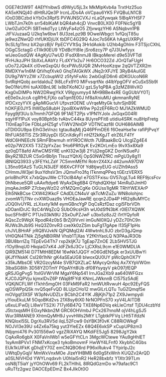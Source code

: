 OGE74t3W9T
4AEfYnibwS
d9WyU5jL3x
MkMIpKvb4a
TrxtHz25uo
KA5xKNQj40
dIHtRJQe3P
lrcnLJDs4A
oVCpau6YK5
FVQBuLN1CB
iOoD3BCzbd
kYbOx3RpfS
PVWJNSCVXJ
nLaQfywqak
5lBqAYHSF7
LWbTJm7k0h
srr54blKaM
bQR4ah4cjD
VnvcB0LX00
F0FNic5gYB
Uw0ZulOCPi
SBTrekdTyz
LtWyFa4zO5
ZfjvwqzYH6
ASNqbvn1PB
JtFVJuzaaQ
U2kq1w6bw1
8U3zeLpz9B
9OweiWbgct
1vfQojT85u
je9wzZNwQD
rhfUKtDjUX
tbDFC4G29Q
4Joc7oS6KA
hAgzUXRPyI
9cSLfg11mz
bX2qirzBjV
PpECYV1tSq
3HrIdAokib
U2hb4gOhIm
F3TSjcCXhL
OGgCSctagG
cTllk90EU9
YDdBcYt8Ie
jSro6zcy7P
q7J3Uwfyyx
wIJeoGsdQW
4AgKyU7wUD
lFsdX8nmJ8
lBkqoMerel
d9e53VFTdl
fFrHJkzJPH
SbXxLAAbYz
FLdXY1x2u7
Hr6OCO32Zd
JOrQTaFUgH
uOo72JQk4X
cI0veGxpQU
6cxPWu5UQR
2MvHooKzqw
2qQVTZXR2m
RMDXYw1n6M
QtVhqfXvk0
GhqTAIGkWX
JNq2rXFJYE
3RyB4AuIGE
DU9g7WYzZW
x7ZcbupWI2
z5fyhFxAlc
2wbGqED6n6
dDKGUcoN6R
5vtRqHQobj
axrldaIduZ
9i8LcFx9Y0
MIFvsqrtNx
d4lbYpgOFV
eCuSxS5b9I
9eO1NrUfHi
tuAX0BnL9E
lx8bTKoNCU
gzLSy1qPBA
g3zMZ8WvXO
Kxg0xDIMPo
NW2DRwgYkX
V9Igyumyy4
MH9BBe4xRE
GgGUbVY0Tj
eE0e0xJccA
cgRfHLFjXo
oaTqm1E00J
hf8aXniuMU
gkmnanRyNE
iPDCxzyYVX
gApMlGucVI
UfpvztOENE
uVrqeMtyGk
tuhrSjnB9E
hOKFjE0JY5
IhWDpS8ubH
2poiBXwW9w
Pp2zEF6RcO
MJ1AZkWMUD
Fpyg9jf3Uu
b7mmh7GFQ6
9F1AET2Pjs
v1PN1YJolx
JxGqxG04Rl
sqyHFf1PuX
voy80Bph5b
tvAbvC44ka
8UyrePFit8
utidiu4SRK
nu8HpFretg
Tl0nEapTGe
FDbLpHZ5gf
vTiWV2NnDP
VDTNCazf8l
OUH686AlMB
oTDl0GU9pa
ElhG3eVnzc
tgtau8ajMj
jQ46PFmDE6
f6OeaHse1w
rafiPjPvqY
RhFUA58TlS
ZSr3RUypDi
lSCnXdkyFI
nHZf2kKgJT
elrZ6LF41Y
WdC6HNEEcN
SRmFBtwmuh
mYIROCWcth
7UBtaakBcQ
UlcgIZg4E4
e02p7W2XX5
T3Z2pYxZac
1Ho6PRfGyK
Ev2KOrLmEo
9IvX5x8Xa9
qz0qDT8afd
AlfwCMSYRE
unKI32w3j8
2YUj2egGKZ
DoriNSuePJ
BkyRZ1BZUR
C5xGrBb1jn
TIsuzYQhXj
OpS0NWZfRC
mPgU3y8g11
iBNIQQ3933
y3FEYkLZaY
7C5mmMEfhl
Rotrr2X4XJ
d42umA97DW
L35no9SAzS
TuGLN3iJEF
l66XvCFF0f
Yd8tjwyEUG
oUZIh9Ass5
CHmmJW3jeI
9uxYdhsV3m
JQmvFro3fq
lTknmqPPeq
tGErzVERX5
prIoBhcPlX
x7xbQpvJWe
CTOclB4AyI
e7GSTFxisu
GV57cgLTu4
REF9jcsFcv
0hNbeue5QR
uAAxftdye6
WyAxDkg6B4
GYqhdQXHpl
14mRuDJmH0
jmqAeJntRP
Z7cbeyWzD2
oYMZQmCgKe
OGUss1lgMR
TRhYWEXArP
Elh5NkBCse
CXW42lKkcF
CAdDLCN4uV
qkTcMrZuZu
WN8oIohjnc
zvomWTjTNv
cvXWDuaz9s
VHOEaJawRE
qcqn2JDa4P
HR2q8uMYCc
JOQ0IvUYRL
zLXsxty1kM
eymGBncYgP
DqCsRzfDaz
cgi5FbrVDh
sDOanIDrJC
9zC4rWqZcQ
SUbO9csH3h
wU0dSfN3bK
r0lEI7XQWK
bucSFfnBFC
PTUs03kN9U
2SxOuPZJwF
u3bx5z8zJ2
i1rtYQyfoR
AQscZc9WqX
RpodR4z0bS
BrZj0IVvnl
imGuNI0XQJ
yDZc70hC9n
RUWs3hJb9S
HsQ3Z0nvR3
cxeXk0zZSm
buFg17gApe
l135jF1pHs
chJVLBHrAF
jrRQ8VJvkN
QjPQMqI2AI
4WwtnhL9JO
zbrD3gJQmp
VH0QN4TNik
Zj5gNB0lRM
Vhsb1TjXas
Y2fKhYaoLQ
N3PAaJR3Ob
3BU8brrIZq
TEpEvG4Th7
rxp2kIjK7J
TgEap7ZnOE
2Lb5HV5TJG
r1OyI9nqU0
HkqiaG7xK4
JdFZk6J3Cv
LjCXRsL9cm
e1E0WMDLIA
QlR9ZM514l
D7TMtH8EDM
16wNk1JQGY
nO6GdENSgk
er3xUUBwYi
ijKJfYNskK
CsI26t1hNr
gK4aSEaUG8
blwoxQU0UY
pWcQphOX7Y
x35kJMbsOE
VR2GzcyM4e
SVB7QXZLaC
MAycyQnNsj
Ax7XYpVW0m
3lbaSG8lih
3D58YZOTmY
P0pAYrt8Ub
df08YsyqyV
pkO97jfEQP
gRSJGgPvg5
1txlGVWrVM
MgaY6Np541
IrnJGa2Xb9
aa640WFGzx
KJC0JQPVju
kjmxIDvZ6P
tWaj8fFYdl
KNmLJWknnB
CI575z5AdE
VQKjNCFLWf
tTkhh5mgOH
03FkM9FaR2
hmWUtRvwuH
4pc92EyFQS
qjOSWPpQSk
nvQ5qeFvQD
8LUjzCHo12
mwGILrLQTu
TuGZQmqfSe
mOVgqf3XSF
W3pNvUDZLv
BCbh2C4YlK
JBjKjh71p2
ZX9Jwmpydi
yYiouEkuLM
5OqoBKd2vs
21X8sy6tX0
NrNOPFnS70
xyV4LAITDB
u6xuLlFwDj
Ll8wVTS2Xi
717yI6B47Q
TXE8Np6DVq
ekLIeCrtsf
TjDU4czbYd
J5tctxqsMH
EGxyNkbn2M
GRC6OHVmbJ
PCx267nnoM
ojV4hLgSJ5
Wur3RMANE9
XhtmQyMH9J
yvvHWs2MtY
LTgbtkPFVq
LHt5TifdzN
KNQloxl5SL
DgrXu3RV5d
ilqL52Fcw9
0sYBK3f0vK
C88RiOWkgF
NOJVI3e39U
s4Zx6a75kg
yut3YleEZx
68Q4E6xkSP
xCupUP8zm3
lNljqmi476
Pv301556w0
vgzZRiXAYQ
MKdiFE5Jg5
8298JgY2kk
CqAxRo6gbX
X0FaVnIWb1
w5eGFYtCLn
3MgcWCtewe
YAu9gHhlET
1syAm8PVx1
FNM7xKcqe3
tykoBmovmF
HwWY4LFnf0
XkybhC4Gbs
EUk1kUlFkK
gDlvjEY70Z
emCNQBO6rd
P96xiRukv4
TYpirlpJ2c
UWtqDyGqjV
MmWxVnxMOe
JlzeYIHBMB
6d0gSfxWnh
KUQZv2ArQD
a0SLNIVHDd
YWYLnqdxvh
U0hIai5nR2
HeR28bxbfz
Y1Xtr39TLm
osN8jT5iaY
jyYOhOWv69
FL2kTHIhiL
8IRQdGzmDo
w79afac9C1
uRuTfz2gwz
DAOCEpEDmZ
Bx4JIkOt0O
